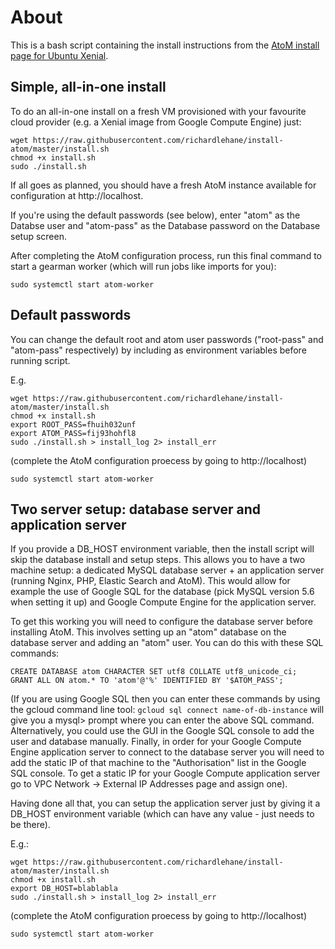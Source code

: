 # About

This is a bash script containing the install instructions from the [AtoM install page for Ubuntu Xenial](https://www.accesstomemory.org/en/docs/2.4/admin-manual/installation/linux/ubuntu-xenial/).

## Simple, all-in-one install

To do an all-in-one install on a fresh VM provisioned with your favourite cloud provider (e.g. a Xenial image from Google Compute Engine) just:

    wget https://raw.githubusercontent.com/richardlehane/install-atom/master/install.sh
    chmod +x install.sh
    sudo ./install.sh

If all goes as planned, you should have a fresh AtoM instance available for configuration at http://localhost.

If you're using the default passwords (see below), enter "atom" as the Databse user and "atom-pass" as the Database password on the Database setup screen.

After completing the AtoM configuration process, run this final command to start a gearman worker (which will run jobs like imports for you):

    sudo systemctl start atom-worker

## Default passwords 

You can change the default root and atom user passwords ("root-pass" and "atom-pass" respectively) by including as environment variables before running script.

E.g.

    wget https://raw.githubusercontent.com/richardlehane/install-atom/master/install.sh
    chmod +x install.sh
    export ROOT_PASS=fhuih032unf
    export ATOM_PASS=fij93hohfl8
    sudo ./install.sh > install_log 2> install_err
    
(complete the AtoM configuration proecess by going to http://localhost)

    sudo systemctl start atom-worker

## Two server setup: database server and application server

If you provide a DB_HOST environment variable, then the install script will skip the database install and setup steps. This allows you to have a two machine setup: a dedicated MySQL database server + an application server (running Nginx, PHP, Elastic Search and AtoM). This would allow for example the use of Google SQL for the database (pick MySQL version 5.6 when setting it up) and Google Compute Engine for the application server.

To get this working you will need to configure the database server before installing AtoM. This involves setting up an "atom" database on the database server and adding an "atom" user. You can do this with these SQL commands:

    CREATE DATABASE atom CHARACTER SET utf8 COLLATE utf8_unicode_ci;
    GRANT ALL ON atom.* TO 'atom'@'%' IDENTIFIED BY '$ATOM_PASS';

(If you are using Google SQL then you can enter these commands by using the gcloud command line tool: `gcloud sql connect name-of-db-instance` will give you a mysql> prompt where you can enter the above SQL command. Alternatively, you could use the GUI in the Google SQL console to add the user and database manually. Finally, in order for your Google Compute Engine application server to connect to the database server you will need to add the static IP of that machine to the "Authorisation" list in the Google SQL console. To get a static IP for your Google Compute application server go to VPC Network -> External IP Addresses page and assign one).

Having done all that, you can setup the application server just by giving it a DB_HOST environment variable (which can have any value - just needs to be there).

E.g.:

    wget https://raw.githubusercontent.com/richardlehane/install-atom/master/install.sh
    chmod +x install.sh
    export DB_HOST=blablabla
    sudo ./install.sh > install_log 2> install_err

(complete the AtoM configuration proecess by going to http://localhost)

    sudo systemctl start atom-worker